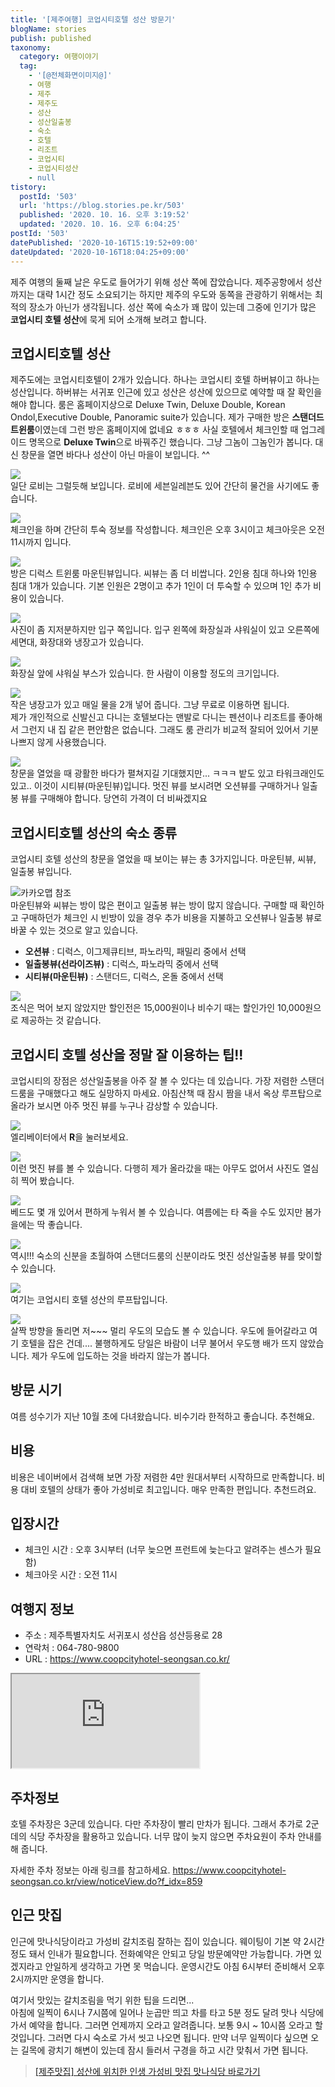 ```yaml
---
title: '[제주여행] 코업시티호텔 성산 방문기'
blogName: stories
publish: published
taxonomy:
  category: 여행이야기
  tag:
    - '[@전체화면이미지@]'
    - 여행
    - 제주
    - 제주도
    - 성산
    - 성산일출봉
    - 숙소
    - 호텔
    - 리조트
    - 코업시티
    - 코업시티성산
    - null
tistory:
  postId: '503'
  url: 'https://blog.stories.pe.kr/503'
  published: '2020. 10. 16. 오후 3:19:52'
  updated: '2020. 10. 16. 오후 6:04:25'
postId: '503'
datePublished: '2020-10-16T15:19:52+09:00'
dateUpdated: '2020-10-16T18:04:25+09:00'
---
```





제주 여행의 둘째 날은 우도로 들어가기 위해 성산 쪽에 잡았습니다. 제주공항에서 성산까지는 대략 1시간 정도 소요되기는 하지만 제주의 우도와 동쪽을 관광하기 위해서는 최적의 장소가 아닌가 생각됩니다. 
성산 쪽에 숙소가 꽤 많이 있는데 그중에 인기가 많은 **코업시티 호텔 성산**에 묵게 되어 소개해 보려고 합니다. 

## 코업시티호텔 성산   
제주도에는 코업시티호텔이 2개가 있습니다. 하나는 코업시티 호텔 하버뷰이고 하나는 성산입니다. 하버뷰는 서귀포 인근에 있고 성산은 성산에 있으므로 예약할 때 잘 확인을 해야 합니다. 
룸은 홈페이지상으로 Deluxe Twin, Deluxe Double, Korean Ondol,Executive Double, Panoramic suite가 있습니다. 제가 구매한 방은 **스탠더드 트윈룸**이였는데 그런 방은 홈페이지에 없네요 ㅎㅎㅎ 사실 호텔에서 체크인할 때 업그레이드 명목으로 **Deluxe Twin**으로 바꿔주긴 했습니다. 그냥 그놈이 그놈인가 봅니다. 대신 창문을 열면 바다나 성산이 아닌 마을이 보입니다. ^^

![](./images/20201007_211347-01.jpeg)  
일단 로비는 그럴듯해 보입니다. 로비에 세븐일레븐도 있어 간단히 물건을 사기에도 좋습니다. 

![](./images/20201007_204916-01.jpeg)  
체크인을 하며 간단히 투숙 정보를 작성합니다. 체크인은 오후 3시이고 체크아웃은 오전 11시까지 입니다. 

![](./images/20201007_210735-01.jpeg)   
방은 디럭스 트윈룸 마운틴뷰입니다. 씨뷰는 좀 더 비쌉니다. 2인용 침대 하나와 1인용 침대 1개가 있습니다. 기본 인원은 2명이고 추가 1인이 더 투숙할 수 있으며 1인 추가 비용이 있습니다. 

![](./images/20201007_210612-01.jpeg)  
사진이 좀 지저분하지만 입구 쪽입니다. 입구 왼쪽에 화장실과 샤워실이 있고 오른쪽에 세면대, 화장대와 냉장고가 있습니다.  

![](./images/20201007_210547-01.jpeg)  
화장실 앞에 샤워실 부스가 있습니다. 한 사람이 이용할 정도의 크기입니다. 

![](./images/20201007_210620-01.jpeg)  
작은 냉장고가 있고 매일 물을 2개 넣어 줍니다. 그냥 무료로 이용하면 됩니다.  
제가 개인적으로 신발신고 다니는 호텔보다는 맨발로 다니는 펜션이나 리조트를 좋아해서 그런지 내 집 같은 편안함은 없습니다. 그래도 룸 관리가 비교적 잘되어 있어서 기분 나쁘지 않게 사용했습니다. 

![](./images/20201008_082947-01.jpeg)  
창문을 열었을 때 광활한 바다가 펼쳐지길 기대했지만... ㅋㅋㅋ
밭도 있고 타워크래인도있고.. 이것이 시티뷰(마운틴뷰)입니다. 멋진 뷰를 보시려면 오션뷰를 구매하거나 일출봉 뷰를 구매해야 합니다. 당연히 가격이 더 비싸겠지요  

## 코업시티호텔 성산의 숙소 종류  
코업시티 호텔 성산의 창문을 열었을 때 보이는 뷰는 총 3가지입니다. 마운틴뷰, 씨뷰, 일출봉 뷰입니다. 

![카카오맵 참조](images/2020-10-16-11-53-57.png)  
마운틴뷰와 씨뷰는 방이 많은 편이고 일출봉 뷰는 방이 많지 않습니다. 구매할 때 확인하고 구매하던가 체크인 시 빈방이 있을 경우 추가 비용을 지불하고 오션뷰나 일출봉 뷰로 바꿀 수 있는 것으로 알고 있습니다.

- **오션뷰** : 디럭스, 이그제큐티브, 파노라믹, 패밀리 중에서 선택
- **일출봉뷰(선라이즈뷰)** : 디럭스, 파노라믹 중에서 선택
- **시티뷰(마운틴뷰)** : 스탠더드, 디럭스, 온돌 중에서 선택

![](./images/20201007_211302-01.jpeg)  
조식은 먹어 보지 않았지만 할인전은 15,000원이나 비수기 때는 할인가인 10,000원으로 제공하는 것 같습니다. 

## 코업시티 호텔 성산을 정말 잘 이용하는 팁!!
코업시티의 장점은 성산일출봉을 아주 잘 볼 수 있다는 데 있습니다. 가장 저렴한 스탠더드룸을 구매했다고 해도 실망하지 마세요. 아침산책 때 잠시 짬을 내서 옥상 루프탑으로 올라가 보시면 아주 멋진 뷰를 누구나 감상할 수 있습니다. 

![](./images/20201008_094459-01.jpeg)   
엘리베이터에서 **R**을 눌러보세요.

![](./images/20201008_093338-01.jpeg)  
이런 멋진 뷰를 볼 수 있습니다. 다행히 제가 올라갔을 때는 아무도 없어서 사진도 열심히 찍어 봤습니다.  

![](./images/20201008_093533-01.jpeg)  
베드도 몇 개 있어서 편하게 누워서 볼 수 있습니다. 여름에는 타 죽을 수도 있지만 봄가을에는 딱 좋습니다.  

![](./images/20201008_093743-01.jpeg)  
역시!!! 숙소의 신분을 초월하여 스탠더드룸의 신분이라도 멋진 성산일출봉 뷰를 맞이할 수 있습니다. 

![](./images/20201008_093617-01.jpeg)  
여기는 코업시티 호텔 성산의 루프탑입니다.   

![](./images/20201008_094223-01.jpeg)  
살짝 방향을 돌리면 저~~~ 멀리 우도의 모습도 볼 수 있습니다. 우도에 들어갈라고 여기 호텔을 잡은 건데.... 불행하게도 당일은 바람이 너무 불어서 우도행 배가 뜨지 않았습니다. 제가 우도에 입도하는 것을 바라지 않는가 봅니다. 

## 방문 시기  
여름 성수기가 지난 10월 초에 다녀왔습니다. 비수기라 한적하고 좋습니다. 추천해요.

## 비용   
비용은 네이버에서 검색해 보면 가장 저렴한 4만 원대서부터 시작하므로 만족합니다. 비용 대비 호텔의 상태가 좋아 가성비로 최고입니다. 매우 만족한 편입니다. 추천드려요.

## 입장시간  
- 체크인 시간 : 오후 3시부터 (너무 늦으면 프런트에 늦는다고 알려주는 센스가 필요함)
- 체크아웃 시간 : 오전 11시 

## 여행지 정보  
- 주소 : 제주특별자치도 서귀포시 성산읍 성산등용로 28  
- 연락처 : 064-780-9800  
- URL : https://www.coopcityhotel-seongsan.co.kr/  
<div class='embed-responsive embed-responsive-16by9'>
    <iframe src='https://www.google.com/maps/embed?pb=!1m18!1m12!1m3!1d3328.3660759554996!2d126.92986151504837!3d33.46581868076943!2m3!1f0!2f0!3f0!3m2!1i1024!2i768!4f13.1!3m3!1m2!1s0x350d149550458861%3A0xf933896cb481e766!2z7L2U7JeF7Iuc7Yuw7Zi47YWUIOyEseyCsA!5e0!3m2!1sko!2skr!4v1602825276247!5m2!1sko!2skr' class='embed-responsive-item' allowfullscreen></iframe>
</div>

## 주차정보  
호텔 주차장은 3군데 있습니다. 다만 주차장이 빨리 만차가 됩니다. 그래서 추가로 2군데의 식당 주차장을 활용하고 있습니다. 
너무 많이 늦지 않으면 주차요원이 주차 안내를 해 줍니다. 

자세한 주차 정보는 아래 링크를 참고하세요. 
https://www.coopcityhotel-seongsan.co.kr/view/noticeView.do?f_idx=859 


## 인근 맛집  
인근에 맛나식당이라고 가성비 갈치조림 잘하는 집이 있습니다. 웨이팅이 기본 약 2시간 정도 돼서 인내가 필요합니다.
전화예약은 안되고 당일 방문예약만 가능합니다. 가면 있겠지라고 안일하게 생각하고 가면 못 먹습니다. 운영시간도 아침 6시부터 준비해서 오후 2시까지만 운영을 합니다.

여기서 맛있는 갈치조림을 먹기 위한 팁을 드리면...  
아침에 일찍이 6시나 7시쯤에 일어나 눈곱만 띄고 차를 타고 5분 정도 달려 맛나 식당에 가서 예약을 합니다. 그러면 언제까지 오라고 알려줍니다. 보통 9시 ~ 10시쯤 오라고 할 것입니다. 그러면 다시 숙소로 가서 씻고 나오면 됩니다. 만약 너무 일찍이다 싶으면 오는 길목에 광치기 해변이 있는데 잠시 들러서 구경을 하고 시간 맞춰서 가면 됩니다. 
 
> [[제주맛집] 성산에 위치한 인생 가성비 맛집 맛나식당 바로가기](https://blog.stories.pe.kr/505)  

